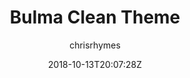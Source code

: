 ---
title: "Bulma Clean Theme"
github: https://github.com/chrisrhymes/bulma-clean-theme
demo: https://www.csrhymes.com/bulma-clean-theme/
author: chrisrhymes
draft: true
ssg:
  - Jekyll
cms:
  - No Cms
date: 2018-10-13T20:07:28Z
github_branch: master
---